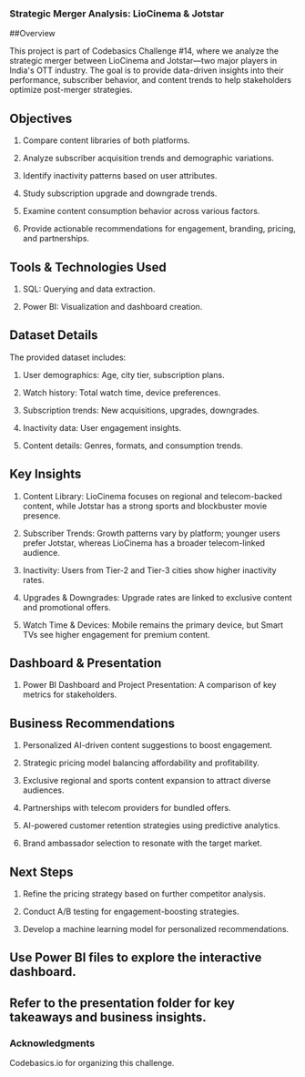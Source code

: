 ### Strategic Merger Analysis: LioCinema & Jotstar

##Overview

This project is part of Codebasics Challenge #14, where we analyze the strategic merger between LioCinema and Jotstar—two major players in India's OTT industry. The goal is to provide data-driven insights into their performance, subscriber behavior, and content trends to help stakeholders optimize post-merger strategies.

## Objectives

1. Compare content libraries of both platforms.

2. Analyze subscriber acquisition trends and demographic variations.

3. Identify inactivity patterns based on user attributes.

4. Study subscription upgrade and downgrade trends.

5. Examine content consumption behavior across various factors.

6. Provide actionable recommendations for engagement, branding, pricing, and partnerships.

## Tools & Technologies Used

1. SQL: Querying and data extraction.

2. Power BI: Visualization and dashboard creation.

## Dataset Details

The provided dataset includes:

1. User demographics: Age, city tier, subscription plans.

2. Watch history: Total watch time, device preferences.

3. Subscription trends: New acquisitions, upgrades, downgrades.

4. Inactivity data: User engagement insights.

5. Content details: Genres, formats, and consumption trends.

## Key Insights

1. Content Library: LioCinema focuses on regional and telecom-backed content, while Jotstar has a strong sports and blockbuster movie presence.

2. Subscriber Trends: Growth patterns vary by platform; younger users prefer Jotstar, whereas LioCinema has a broader telecom-linked audience.

3. Inactivity: Users from Tier-2 and Tier-3 cities show higher inactivity rates.

4. Upgrades & Downgrades: Upgrade rates are linked to exclusive content and promotional offers.

5. Watch Time & Devices: Mobile remains the primary device, but Smart TVs see higher engagement for premium content.

## Dashboard & Presentation

1. Power BI Dashboard and Project Presentation: A comparison of key metrics for stakeholders.

## Business Recommendations

1. Personalized AI-driven content suggestions to boost engagement.

2. Strategic pricing model balancing affordability and profitability.

3. Exclusive regional and sports content expansion to attract diverse audiences.

4. Partnerships with telecom providers for bundled offers.

5. AI-powered customer retention strategies using predictive analytics.

5. Brand ambassador selection to resonate with the target market.

## Next Steps

1. Refine the pricing strategy based on further competitor analysis.

2. Conduct A/B testing for engagement-boosting strategies.

3. Develop a machine learning model for personalized recommendations.



## Use Power BI files to explore the interactive dashboard.

## Refer to the presentation folder for key takeaways and business insights.

### Acknowledgments

Codebasics.io for organizing this challenge.

